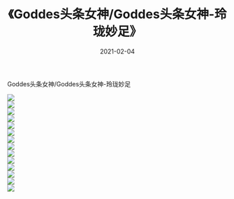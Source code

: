 ﻿---
layout: post
title:  《Goddes头条女神/Goddes头条女神-玲珑妙足》
date:   2021-02-04
img: http://img.660000.xyz/Sharelink/网络美图/2021/Goddes头条女神/Goddes头条女神-玲珑妙足/000.jpg
categories: [美女, 清纯, 唯美]
---

Goddes头条女神/Goddes头条女神-玲珑妙足

 ![](http://img.660000.xyz/Sharelink/网络美图/2021/Goddes头条女神/Goddes头条女神-玲珑妙足/001.jpg) <br>![](http://img.660000.xyz/Sharelink/网络美图/2021/Goddes头条女神/Goddes头条女神-玲珑妙足/002.jpg) <br>![](http://img.660000.xyz/Sharelink/网络美图/2021/Goddes头条女神/Goddes头条女神-玲珑妙足/003.jpg) <br>![](http://img.660000.xyz/Sharelink/网络美图/2021/Goddes头条女神/Goddes头条女神-玲珑妙足/004.jpg) <br>![](http://img.660000.xyz/Sharelink/网络美图/2021/Goddes头条女神/Goddes头条女神-玲珑妙足/005.jpg) <br>![](http://img.660000.xyz/Sharelink/网络美图/2021/Goddes头条女神/Goddes头条女神-玲珑妙足/006.jpg) <br>![](http://img.660000.xyz/Sharelink/网络美图/2021/Goddes头条女神/Goddes头条女神-玲珑妙足/007.jpg) <br>![](http://img.660000.xyz/Sharelink/网络美图/2021/Goddes头条女神/Goddes头条女神-玲珑妙足/008.jpg) <br>![](http://img.660000.xyz/Sharelink/网络美图/2021/Goddes头条女神/Goddes头条女神-玲珑妙足/009.jpg) <br>![](http://img.660000.xyz/Sharelink/网络美图/2021/Goddes头条女神/Goddes头条女神-玲珑妙足/010.jpg) <br>![](http://img.660000.xyz/Sharelink/网络美图/2021/Goddes头条女神/Goddes头条女神-玲珑妙足/011.jpg) <br>![](http://img.660000.xyz/Sharelink/网络美图/2021/Goddes头条女神/Goddes头条女神-玲珑妙足/012.jpg) <br>![](http://img.660000.xyz/Sharelink/网络美图/2021/Goddes头条女神/Goddes头条女神-玲珑妙足/013.jpg) <br>![](http://img.660000.xyz/Sharelink/网络美图/2021/Goddes头条女神/Goddes头条女神-玲珑妙足/014.jpg) <br>